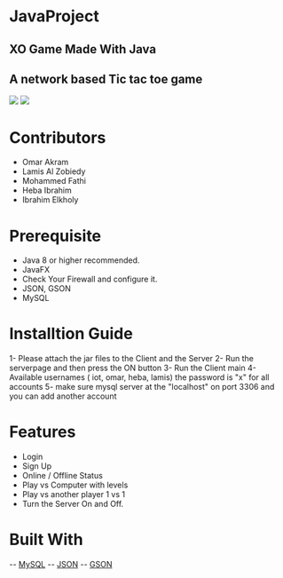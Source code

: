 # JavaProject
## XO Game Made With Java
## A network based Tic tac toe game
![](https://forthebadge.com/images/badges/made-with-java.svg)
![](http://ForTheBadge.com/images/badges/built-with-love.svg)

# Contributors 
- Omar Akram 
- Lamis Al Zobiedy
- Mohammed Fathi
- Heba Ibrahim
- Ibrahim Elkholy


# Prerequisite
- Java 8 or higher recommended.
- JavaFX
- Check Your Firewall and configure it.
- JSON, GSON
- MySQL

# Installtion Guide

1- Please attach the jar files to the Client and the Server
2- Run the serverpage and then press the ON button
3- Run the Client main 
4- Available usernames ( iot, omar, heba, lamis) the password is "x" for all accounts
5- make sure mysql server at the "localhost" on port 3306 and you can add another account
# Features
- Login
- Sign Up
- Online / Offline Status
- Play vs Computer with levels
- Play vs another player 1 vs 1
- Turn the Server On and Off.

# Built With
-- [MySQL](https://dev.mysql.com/downloads/connector/j/)
-- [JSON](https://code.google.com/archive/p/json-simple/)
-- [GSON](https://sites.google.com/site/gson/gson-user-guide)
